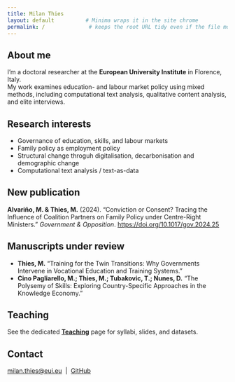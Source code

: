 ```yaml
---
title: Milan Thies
layout: default          # Minima wraps it in the site chrome
permalink: /              # keeps the root URL tidy even if the file moves
---
```




## About me

I’m a doctoral researcher at the **European University Institute** in Florence, Italy.  
My work examines education- and labour market policy using mixed methods, including computational text analysis, qualitative content analysis, and elite interviews.


## Research interests

- Governance of education, skills, and labour markets  
- Family policy as employment policy  
- Structural change throguh digitalisation, decarbonisation and demographic change
- Computational text analysis / text-as-data  


## New publication

**Alvariño, M. & Thies, M.** (2024). “Conviction or Consent? Tracing the Influence of Coalition Partners on Family Policy under Centre-Right Ministers.” *Government & Opposition*. <https://doi.org/10.1017/gov.2024.25>


## Manuscripts under review

- **Thies, M.** “Training for the Twin Transitions: Why Governments Intervene in Vocational Education and Training Systems.”  
- **Cino Pagliarello, M.; Thies, M.; Tubakovic, T.; Nunes, D.** “The Polysemy of Skills: Exploring Country-Specific Approaches in the Knowledge Economy.”


## Teaching

See the dedicated **[Teaching](/teaching/)** page for syllabi, slides, and datasets.


## Contact

[milan.thies@eui.eu](mailto:milan.thies@eui.eu) &nbsp;|&nbsp; [GitHub](https://github.com/milanthies)
